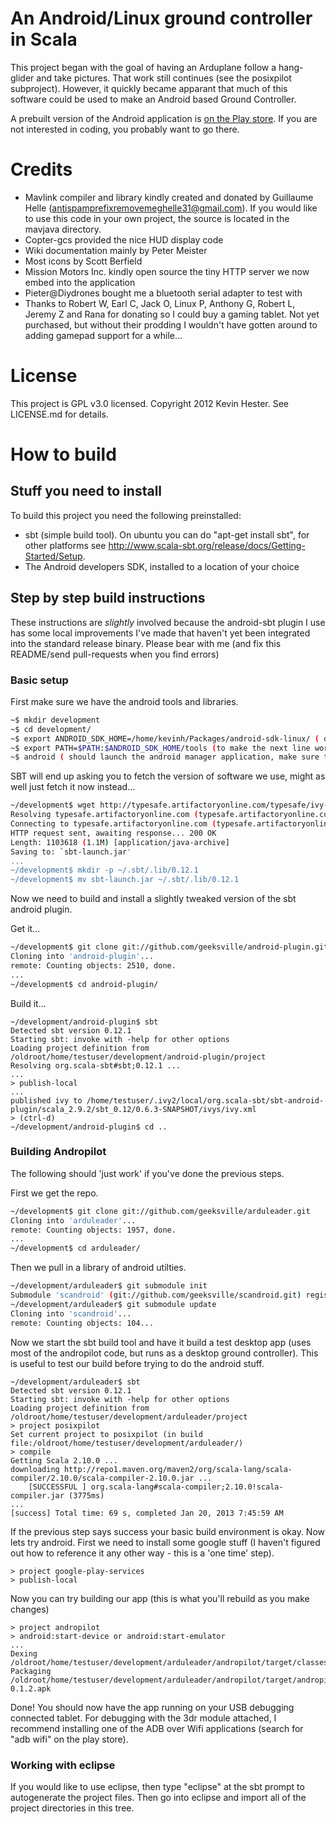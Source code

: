 # An Android/Linux ground controller in Scala

This project began with the goal of having an Arduplane follow a hang-glider and take pictures.  That work still continues (see the posixpilot subproject).  However, it quickly became apparant that much of this software could be used to make an Android based Ground Controller. 
 
A prebuilt version of the Android application is [on the Play store](https://play.google.com/store/apps/details?id=com.geeksville.andropilot).  If you are not interested in coding, you probably want to go there. 

# Credits

* Mavlink compiler and library kindly created and donated by Guillaume Helle (antispamprefixremovemeghelle31@gmail.com).  If you 
would like to use this code in your own project, the source is located in the mavjava directory.
* Copter-gcs provided the nice HUD display code
* Wiki documentation mainly by Peter Meister
* Most icons by Scott Berfield
* Mission Motors Inc. kindly open source the tiny HTTP server we now embed into the application
* Pieter@Diydrones bought me a bluetooth serial adapter to test with
* Thanks to Robert W, Earl C, Jack O, Linux P, Anthony G, Robert L, Jeremy Z and Rana for donating so I could buy a gaming tablet.  Not yet purchased, but without their prodding I wouldn't have gotten around to adding gamepad support for a while...

# License

This project is GPL v3.0 licensed.  Copyright 2012 Kevin Hester.  See LICENSE.md for details.

# How to build

## Stuff you need to install
To build this project you need the following preinstalled:

* sbt (simple build tool).  On ubuntu you can do "apt-get install sbt", for other platforms see http://www.scala-sbt.org/release/docs/Getting-Started/Setup.  
* The Android developers SDK, installed to a location of your choice

## Step by step build instructions
These instructions are _slightly_ involved because the android-sbt plugin I use has some local improvements I've made that haven't yet been integrated into the standard release binary.  Please bear with me (and fix this README/send pull-requests when you find errors)

### Basic setup
First make sure we have the android tools and libraries.

```bash
~$ mkdir development
~$ cd development/
~$ export ANDROID_SDK_HOME=/home/kevinh/Packages/android-sdk-linux/ ( or wherever you installed it)
~$ export PATH=$PATH:$ANDROID_SDK_HOME/tools (to make the next line work,tools has to be on the path)
~$ android ( should launch the android manager application, make sure that you have the android and google version 17 libraries installed )
```

SBT will end up asking you to fetch the version of software we use, might as well just fetch it now instead...

```bash
~/development$ wget http://typesafe.artifactoryonline.com/typesafe/ivy-releases/org.scala-sbt/sbt-launch/0.12.1/sbt-launch.jar
Resolving typesafe.artifactoryonline.com (typesafe.artifactoryonline.com)... 23.20.223.55
Connecting to typesafe.artifactoryonline.com (typesafe.artifactoryonline.com)|23.20.223.55|:80... connected.
HTTP request sent, awaiting response... 200 OK
Length: 1103618 (1.1M) [application/java-archive]
Saving to: `sbt-launch.jar'
...
~/development$ mkdir -p ~/.sbt/.lib/0.12.1
~/development$ mv sbt-launch.jar ~/.sbt/.lib/0.12.1
```

Now we need to build and install a slightly tweaked version of the sbt android plugin.


Get it...
```bash
~/development$ git clone git://github.com/geeksville/android-plugin.git
Cloning into 'android-plugin'...
remote: Counting objects: 2510, done.
...
~/development$ cd android-plugin/
```

Build it...
```
~/development/android-plugin$ sbt
Detected sbt version 0.12.1
Starting sbt: invoke with -help for other options
Loading project definition from /oldroot/home/testuser/development/android-plugin/project
Resolving org.scala-sbt#sbt;0.12.1 ...
...
> publish-local
...
published ivy to /home/testuser/.ivy2/local/org.scala-sbt/sbt-android-plugin/scala_2.9.2/sbt_0.12/0.6.3-SNAPSHOT/ivys/ivy.xml
> (ctrl-d)
~/development/android-plugin$ cd ..
```

### Building Andropilot
The following should 'just work' if you've done the previous steps.

First we get the repo.
```bash
~/development$ git clone git://github.com/geeksville/arduleader.git
Cloning into 'arduleader'...
remote: Counting objects: 1957, done.
...
~/development$ cd arduleader/
```

Then we pull in a library of android utilties.
```bash
~/development/arduleader$ git submodule init
Submodule 'scandroid' (git://github.com/geeksville/scandroid.git) registered for path 'scandroid'
~/development/arduleader$ git submodule update
Cloning into 'scandroid'...
remote: Counting objects: 104...
```

Now we start the sbt build tool and have it build a test desktop app (uses most of the andropilot code, but runs as a desktop ground controller).  This is useful to test our build before trying to do the android stuff.

```
~/development/arduleader$ sbt
Detected sbt version 0.12.1
Starting sbt: invoke with -help for other options
Loading project definition from /oldroot/home/testuser/development/arduleader/project
> project posixpilot
Set current project to posixpilot (in build file:/oldroot/home/testuser/development/arduleader/)
> compile
Getting Scala 2.10.0 ...
downloading http://repo1.maven.org/maven2/org/scala-lang/scala-compiler/2.10.0/scala-compiler-2.10.0.jar ...
	[SUCCESSFUL ] org.scala-lang#scala-compiler;2.10.0!scala-compiler.jar (3775ms)
...
[success] Total time: 69 s, completed Jan 20, 2013 7:45:59 AM
```

If the previous step says success your basic build environment is okay.  Now lets try android.  First we need to install some google stuff (I haven't figured out how to reference it any other way - this is a 'one time' step).
```
> project google-play-services
> publish-local
```

Now you can try building our app (this is what you'll rebuild as you make changes)

```
> project andropilot
> android:start-device or android:start-emulator
...
Dexing /oldroot/home/testuser/development/arduleader/andropilot/target/classes.dex
Packaging /oldroot/home/testuser/development/arduleader/andropilot/target/andropilot-0.1.2.apk
```

Done!  You should now have the app running on your USB debugging connected tablet.  For debugging with the 3dr module attached, I recommend installing one of the ADB over Wifi applications (search for "adb wifi" on the play store).

### Working with eclipse
If you would like to use eclipse, then type "eclipse" at the sbt prompt to autogenerate the project files.  Then go into eclipse and import all of the project directories in this tree.



